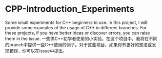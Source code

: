 # CPP-Introduction_Experiments
Some small experiments for C++ beginners to use. In this project, I will provide some examples of the usage of C++ in different branches. For these projects, if you have better ideas or discover errors, you can raise them in the issue.
一些供C++初学者使用的小实验。在这个项目中，我将在不同的branch中提供一些C++使用的例子。对于这些项目，如果你有更好的想法或发现错误，你可以在issue中提出。
